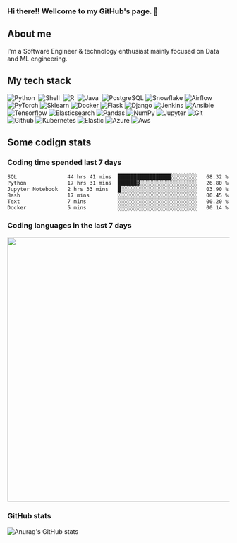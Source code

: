 ### Hi there!! Wellcome to my GitHub's page. 👋

## About me

I'm a Software Engineer & technology enthusiast mainly focused on Data and ML engineering.

## My tech stack

![Python](https://img.shields.io/badge/Python-1C405C?style=for-the-badge&logo=python)&nbsp; ![Shell](https://img.shields.io/badge/Shell_Script-121011?style=for-the-badge&logo=gnu-bash&logoColor=white)&nbsp; 	![R](https://img.shields.io/badge/R-276DC3?style=for-the-badge&logo=r&logoColor=white)&nbsp; ![Java](https://img.shields.io/badge/Java-ED8B00?style=for-the-badge&logo=java&logoColor=white)&nbsp; ![PostgreSQL](https://img.shields.io/badge/PostgreSQL-316192?style=for-the-badge&logo=postgresql&logoColor=white)&nbsp;![Snowflake](https://img.shields.io/badge/Snowflake-5BB4F7?style=for-the-badge&logo=snowflake&logoColor=white)&nbsp;![Airflow](https://img.shields.io/badge/Airflow-D7E9EC?style=for-the-badge&logo=apache-airflow&logoColor=red)&nbsp;![PyTorch](https://img.shields.io/badge/PyTorch-316192?style=for-the-badge&logo=pytorch&logoColor=FF0000)&nbsp;![Sklearn](https://img.shields.io/badge/Sklearn-5BB4F7?style=for-the-badge&logo=scikit-learn&logoColor=FF9A00)&nbsp;![Docker](https://img.shields.io/badge/Docker-316192?style=for-the-badge&logo=docker&logoColor=33CCFF)&nbsp;![Flask](https://img.shields.io/badge/Flask-E4E4E4?style=for-the-badge&logo=flask&logoColor=868A8B)&nbsp;![Django](https://img.shields.io/badge/Django-355C76?style=for-the-badge&logo=django&logoColor=868A8B)&nbsp;![Jenkins](https://img.shields.io/badge/Jenkins-FFDA9A?style=for-the-badge&logo=jenkins&logoColor=467B8B)&nbsp;![Ansible](https://img.shields.io/badge/Ansible-3F7789?style=for-the-badge&logo=ansible&logoColor=red)&nbsp;![Tensorflow](https://img.shields.io/badge/Tensorflow-3F7789?style=for-the-badge&logo=tensorflow&logoColor=FAB361)&nbsp;![Elasticsearch](https://img.shields.io/badge/Elasticsearch-33FF99?style=for-the-badge&logo=elasticsearch&logoColor=F3749A)&nbsp;![Pandas](https://img.shields.io/badge/Pandas-33FF99?style=for-the-badge&logo=pandas&logoColor=F3749A)&nbsp;![NumPy](https://img.shields.io/badge/NumPy-3A627C?style=for-the-badge&logo=numpy&logoColor=white)&nbsp;![Jupyter](https://img.shields.io/badge/Jupyter-1C405C?style=for-the-badge&logo=jupyter&logoColor=white)&nbsp;![Git](https://img.shields.io/badge/Git-1C405C?style=for-the-badge&logo=git&logoColor=white)&nbsp;![Github](https://img.shields.io/badge/Github-1C405C?style=for-the-badge&logo=github&logoColor=white)&nbsp;![Kubernetes](https://img.shields.io/badge/Kubernetes-1C405C?style=for-the-badge&logo=kubernetes&logoColor=white)&nbsp;![Elastic](https://img.shields.io/badge/Elastic-1C405C?style=for-the-badge&logo=elastic&logoColor=white)&nbsp;![Azure](https://img.shields.io/badge/Azure-1C405C?style=for-the-badge&logo=azure&logoColor=white)&nbsp;![Aws](https://img.shields.io/badge/Aws-1C405C?style=for-the-badge&logo=aws&logoColor=white)&nbsp;




## Some codign stats

### Coding time spended last 7 days

<!--START_SECTION:waka-->

```text
SQL                44 hrs 41 mins  █████████████████░░░░░░░░   68.32 %
Python             17 hrs 31 mins  ██████▓░░░░░░░░░░░░░░░░░░   26.80 %
Jupyter Notebook   2 hrs 33 mins   █░░░░░░░░░░░░░░░░░░░░░░░░   03.90 %
Bash               17 mins         ░░░░░░░░░░░░░░░░░░░░░░░░░   00.45 %
Text               7 mins          ░░░░░░░░░░░░░░░░░░░░░░░░░   00.20 %
Docker             5 mins          ░░░░░░░░░░░░░░░░░░░░░░░░░   00.14 %
```

<!--END_SECTION:waka-->

### Coding languages in the last 7 days

<img src="https://wakatime.com/share/@QuantumA/fc1cfcd9-4c6f-41e9-9c18-f86f6df42a11.svg?sanitize=true" width="600">

### GitHub stats
![Anurag's GitHub stats](https://github-readme-stats.vercel.app/api?username=QuantumA&show_icons=true&theme=algolia&count_private=true)


<!--

**QuantumA/QuantumA** is a ✨ _special_ ✨ repository because its `README.md` (this file) appears on your GitHub profile.

Here are some ideas to get you started:

- 🔭 I’m currently working on ...
- 🌱 I’m currently learning ...
- 👯 I’m looking to collaborate on ...
- 🤔 I’m looking for help with ...
- 💬 Ask me about ...
- 📫 How to reach me: ...
- 😄 Pronouns: ...
- ⚡ Fun fact: ...
-->



